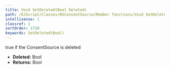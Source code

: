 ```yaml
---
title: Void SetDeleted(Bool Deleted)
path: /EJScript/Classes/NSConsentSource/Member functions/Void SetDeleted(Bool p_0)
intellisense: 1
classref: 1
sortOrder: 1710
keywords: SetDeleted(Bool)
---
```



true if the ConsentSource is deleted



* **Deleted:** Bool
* **Returns:** Bool


